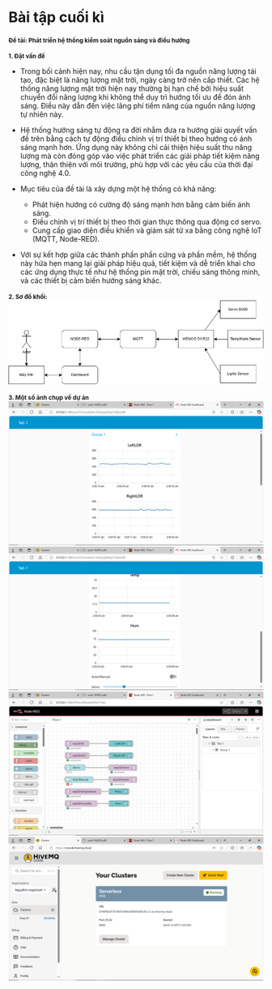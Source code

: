 # Bài tập cuối kì
<strong><small>Đề tài: Phát triển hệ thống kiểm soát nguồn sáng và điều hướng</strong></small>

<strong><small> 1. Đặt vấn đề</strong></small>
- Trong bối cảnh hiện nay, nhu cầu tận dụng tối đa nguồn năng lượng tái tạo, đặc biệt là năng lượng mặt trời, ngày càng trở nên cấp thiết. Các hệ thống năng lượng mặt trời hiện nay thường bị hạn chế bởi hiệu suất chuyển đổi năng lượng khi không thể duy trì hướng tối ưu để đón ánh sáng. Điều này dẫn đến việc lãng phí tiềm năng của nguồn năng lượng tự nhiên này.

- Hệ thống hướng sáng tự động ra đời nhằm đưa ra hướng giải quyết vấn đề trên bằng cách tự động điều chỉnh vị trí thiết bị theo hướng có ánh sáng mạnh hơn. Ứng dụng này không chỉ cải thiện hiệu suất thu năng lượng mà còn đóng góp vào việc phát triển các giải pháp tiết kiệm năng lượng, thân thiện với môi trường, phù hợp với các yêu cầu của thời đại công nghệ 4.0.

- Mục tiêu của đề tài là xây dựng một hệ thống có khả năng:
  + Phát hiện hướng có cường độ sáng mạnh hơn bằng cảm biến ánh sáng.
  + Điều chỉnh vị trí thiết bị theo thời gian thực thông qua động cơ servo.
  + Cung cấp giao diện điều khiển và giám sát từ xa bằng công nghệ IoT (MQTT, Node-RED).
- Với sự kết hợp giữa các thành phần phần cứng và phần mềm, hệ thống này hứa hẹn mang lại giải pháp hiệu quả, tiết kiệm và dễ triển khai cho các ứng dụng thực tế như hệ thống pin mặt trời, chiếu sáng thông minh, và các thiết bị cảm biến hướng sáng khác.

 <strong><small>2. Sơ đồ khối:</strong></small>
  ![Hình_1](https://github.com/sushi-18/BTCuoiKi/blob/main/Images/Sodokhoi.png?raw=true)

<strong><small>3. Một số ảnh chụp về dự án</strong></small>
   ![Hình_2](https://github.com/sushi-18/BTCuoiKi/blob/main/Images/Screenshot%20(422).png?raw=true)
   ![Hình_3](https://github.com/sushi-18/BTCuoiKi/blob/main/Images/Screenshot%20(423).png?raw=true)
   ![Hình_4](https://github.com/sushi-18/BTCuoiKi/blob/main/Images/Screenshot%20(421).png?raw=true)
   ![Hình_5](https://github.com/sushi-18/BTCuoiKi/blob/main/Images/Screenshot%20(420).png?raw=true)

   
